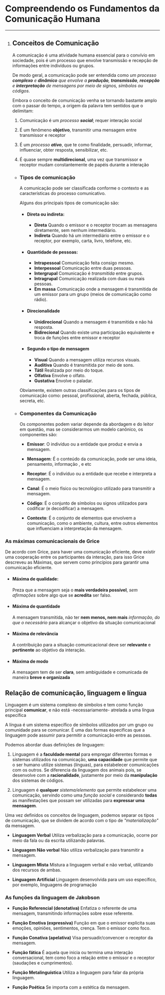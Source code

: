 # Compreendendo os Fundamentos da Comunicação Humana
***

1. ## **Conceitos de Comunicação**

    A comunicação é uma atividade humana essencial para o convívio em sociedade, pois é um processo que envolve transmissão e recepção de informações entre indivíduos ou grupos.

    De modo geral, a comunicação pode ser entendida como *um processo **complexo** e **dinâmico** que envolve a **produção**, **transmissão**, **recepção** e **interpretação** de mensagens por meio de signos, símbolos ou códigos*.

    Embora o conceito de comunicação venha se tornando bastante amplo com o passar do tempo, a origem da palavra tem sentidos que o delimitam:

    1. Comunicação é um *processo **social***; requer interação social

    1. É um fenômeno **objetivo**, transmitir uma mensagem entre transmissor e receptor

    1. É um *processo **ativo***, que te como finalidade, persuadir, informar, influenciar, obter resposta, sensibilizar, etc.

    1. É quase sempre **multidirecional**, uma vez que transmissor e receptor mudam constantemente de papéis durante a interação

    - ### **Tipos de comunicação**

        A comunicação pode ser classificada conforme o contexto e as características do processo comunicativo.

        Alguns dos principais tipos de comunicação são:

        - #### Direta ou indireta:
            - **Direta** 
                Quando o emissor e o receptor trocam as mensagens diretamente, sem nenhum intermediário.
            - **Indireta**
                Quando há um intermediário entre o emissor e o receptor,
                por exemplo, carta, livro, telefone, etc.

        - #### Quantidade de pessoas:
            - **Intrapessoal**
                Comunicação feita consigo mesmo.
            - **Interpessoal**
                Comunicação entre duas pessoas.
            - **Intergrupal**
                Comunicação é *transmitida* entre grupos.
            - **Intragrupal** 
                Comunicação realizada com duas ou mais pessoas.
            - **Em massa**
                Comunicação onde a mensagem é transmitida de um emissor para um grupo (meios de comunicação como rádio).

        - #### Direcionalidade
            - **Unidirecional**
                Quando a mensagem é transmitida e não há resposta.
            - **Bidirecional**
                Quando existe uma participação equivalente e troca de funções entre emissor e receptor

        - #### Segundo o tipo de mensagem
            - **Visual**
                Quando a mensagem utiliza recursos visuais.
            - **Auditiva**
                Quando é transmitida por meio de sons.
            - **Tátil**
                Realizada por meio do toque.
            - **Olfativa**
                Envolve o olfato.
            - **Gustativa**
                Envolve o paladar.
                <br>

        Obviamente, existem outras classificações para os tipos de comunicação
        como: pessoal, profissional, aberta, fechada, pública, secreta, etc.

    - ### **Componentes da Comunicação**

        Os componentes podem variar depende da abordagem e do leitor em questão,
        mas se considerarmos um modelo canônico, os componentes são:
        <br>

        - **Emissor**:
        O indivíduo ou a entidade que produz e envia a mensagem.

        - **Mensagem**:
        É o conteúdo da comunicação, pode ser uma ideia, pensamento, informação , e etc

        - **Receptor**:
        É o indivíduo ou a entidade que recebe e interpreta a mensagem.

        - **Canal**:
        É o meio físico ou tecnológico utilizado para transmitir a mensagem.

        - **Código**: 
        É o conjunto de símbolos ou signos utilizados para codificar (e decodificar) a mensagem.

        - **Contexto**:
        É o conjunto de elementos que envolvem a comunicação, como o ambiente, cultura, entre outros elementos que influenciam a interpretação da mensagem.


### **As máximas comunicacionais de Grice**

De acordo com Grice, para haver uma comunicação eficiente, deve
existir uma cooperação entre os participantes da interação, para isso
Grice descreveu as Máximas, que servem como princípios para garantir uma
comunicação eficiente.

 - #### Máxima de qualidade:
    Preza que a mensagem seja o **mais verdadeira possível**, *sem afirmações* sobre algo que se **acredita** ser falso.

 - #### Máxima de quantidade
    A mensagem transmitida, não ter **nem menos, nem mais** *informação, do que o necessário* para alcançar o objetivo da situação comunicacional

 - #### Máxima de relevância
    A contribuição para a situação comunicacional deve ser **relevante** e **pertinente** ao objetivo da interação.

 - #### Máxima de modo
    A mensagem tem de ser **clara**, sem ambiguidade e comunicada de maneira **breve e organizada**


## **Relação de comunicação, linguagem e língua**

Linguagem é um sistema complexo de símbolos e tem como função principal **comunicar**, e não está -necessariamente- atrelada a uma língua específica 

A língua é um sistema específico de símbolos utilizados por um grupo ou comunidade para se comunicar. É uma das formas específicas que a 
linguagem pode assumir para permitir a comunicação entre as pessoas.

Podemos abordar duas definições de linguagem:

1. Linguagem é a **faculdade mental** para empregar diferentes formas e sistemas utilizados na comunicação, **uma capacidade** que permite que o ser humano utilize sistemas (línguas),
para estabelecer comunicações com os outros. Se diferencia da linguagem dos animais pois, se desenvolve com a **racionalidade**, justamente por meio da **manipulação** dos sistemas de códigos.

2. Linguagem é **qualquer** *sistema/elemento* que  permite estabelecer uma comunicação, servindo como uma *função social* e considerando **todas** as manifestações que possam ser utilizadas para **expressar uma mensagem**.

Uma vez definidos os conceitos de linguagem, podemos separar os tipos de comunicação, que se dividem de acordo com o tipo de *"materialização"* da mensagem.

- **Linguagem Verbal**
    Utiliza verbalização para a comunicação, ocorre por meio da fala ou da escrita utilizando palavras.

- **Linguagem Não verbal**
    Não utiliza verbalização para transmitir a mensagem.

- **Linguagem Mista**
    Mistura a linguagem verbal e não verbal, utilizando dos recursos de ambas.

- **Linguagem Artificial**
    Linguagem desenvolvida para um uso específico, por exemplo, linguagens de programação

### As funções da linguagem de Jakobson

- **Função Referencial (denotativa)**
    Enfatiza o referente de uma mensagem, transmitindo informações sobre esse referente.

- **Função Emotiva (expressiva)**
    Função em que o emissor explicita suas emoções, opiniões, sentimentos, crença. Tem o emissor como foco.

- **Função Conativa (apelativa)**
    Visa persuadir/convencer o receptor da mensagem.

- **Função fática**
    É aquela que inicia ou termina uma interação conversacional, tem como foco a relação entre o emissor e o receptor (saudações e cumprimentos).

- **Função Metalinguística**
    Utiliza a linguagem para falar da própria linguagem.

- **Função Poética**
    Se importa com a estética da mensagem.